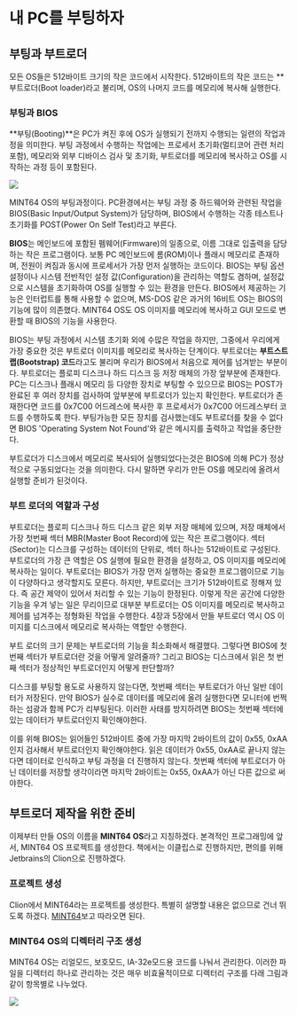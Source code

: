 # 내 PC를 부팅하자

## 부팅과 부트로더
모든 OS들은 512바이트 크기의 작은 코드에서 시작한다.
512바이트의 작은 코드는 **부트로더(Boot loader)라고 불리며, OS의 나머지 코드를 메모리에 복사해 실행한다.

### 부팅과 BIOS
**부팅(Booting)**은 PC가 켜진 후에 OS가 실행되기 전까지 수행되는 일련의 작업과정을 의미한다.
부팅 과정에서 수행하는 작업에는 프로세서 초기화(멀티코어 관련 처리 포함), 메모리와 외부 디바이스 검사 및 초기화, 부트로더를 메모리에 복사하고 OS를 시작하는 과정 등이 포함된다.

![](https://github.com/HIPERCUBE/64bit-Multicore-OS/blob/master/book/img/Ch4_img1.jpg)

MINT64 OS의 부팅과정이다.
PC환경에서는 부팅 과정 중 하드웨어와 관련된 작업을 BIOS(Basic Input/Output System)가 담당하며, BIOS에서 수행하는 각종 테스트나 초기화를 POST(Power On Self Test)라고 부른다.

**BIOS**는 메인보드에 포함된 펨웨어(Firmware)의 일종으로, 이름 그대로 입출력을 담당하는 작은 프로그램이다.
보통 PC 메인보드에 롬(ROM)이나 플래시 메모리로 존재하며, 전원이 켜짐과 동시에 프로세서가 가장 먼저 실행하는 코드이다.
BIOS는 부팅 옵션 설정이나 시스템 전반적인 설정 값(Configuration)을 관리하는 역할도 겸하며, 설정값으로 시스템을 초기화하여 OS를 실행할 수 있는 환경을 만든다.
BIOS에서 제공하는 기능은 인터럽트를 통해 사용할 수 없으며, MS-DOS 같은 과거의 16비트 OS는 BIOS의 기능에 많이 의존했다.
MINT64 OS도 OS 이미지를 메모리에 복사하고 GUI 모드로 변환할 때 BIOS의 기능을 사용한다.

BIOS는 부팅 과정에서 시스템 초기화 외에 수많은 작업을 하지만, 그중에서 우리에게 가장 중요한 것은 부트로더 이미지를 메모리로 복사하는 단계이다.
부트로더는 **부트스트랩(Bootstrap) 코드**라고도 불리며 우리가 BIOS에서 처음으로 제어를 넘겨받는 부분이다.
부트로더는 플로피 디스크나 하드 디스크 등 저장 매체의 가장 앞부분에 존재한다.
PC는 디스크나 플래시 메모리 등 다양한 장치로 부팅할 수 있으므로 BIOS는 POST가 완료된 후 여러 장치를 검사하여 앞부분에 부트로더가 있는지 확인한다.
부트로더가 존재한다면 코드를 0x7C00 어드레스에 복사한 후 프로세서가 0x7C00 어드레스부터 코드를 수행하도록 한다.
부팅가능한 모든 장치를 검사했는데도 부트로더를 찾을 수 없다면 BIOS 'Operating System Not Found'와 같은 메시지를 출력하고 작업을 중단한다.

부트로더가 디스크에서 메모리로 복사되어 실행되었다는것은 BIOS에 의해 PC가 정상적으로 구동되었다는 것을 의미한다.
다시 말하면 우리가 만든 OS를 메모리에 올려서 실행할 준비가 된것이다.

### 부트 로더의 역할과 구성
부트로더는 플로피 디스크나 하드 디스크 같은 외부 저장 매체에 있으며, 저장 매체에서 가장 첫번째 섹터 MBR(Master Boot Record)에 있는 작은 프로그램이다.
섹터(Sector)는 디스크를 구성하는 데이터의 단위로, 섹터 하나는 512바이트로 구성된다.
부트로더의 가장 큰 역할은 OS 실행에 필요한 환경을 설정하고, OS 이미지를 메모리에 복사하는 일이다.
부트로더는 BIOS가 가장 먼저 실행하는 중요한 프로그램이므로 기능이 다양하다고 생각할지도 모른다.
하지만, 부트로더는 크기가 512바이트로 정해져 있다.
즉 공간 제약이 있어서 처리할 수 있는 기능이 한정된다.
이렇게 작은 공간에 다양한 기능을 우겨 넣는 일은 무리이므로 대부분 부트로더는 OS 이미지를 메모리로 복사하고 제어를 넘겨주는 정형화된 작업을 수행한다.
4장과 5장에서 만들 부트로더 역시 OS 이미지를 디스크에서 메모리로 복사하는 역할만 수행한다.

부트 로더의 크기 문제는 부트로더의 기능을 최소화해서 해결했다.
그렇다면 BIOS에 첫번째 섹터가 부트로더란 것을 어떻게 알려줄까? 그리고 BIOS는 디스크에서 읽은 첫 번째 섹터가 정상적인 부트로더인지 어떻게 판단할까?

디스크를 부팅할 용도로 사용하지 않는다면, 첫번째 섹터는 부트로더가 아닌 일반 데이터가 저장된다.
만약 BIOS가 실수로 데이터를 메모리에 올려 실행한다면 모니터에 번쩍하는 섬광과 함께 PC가 리부팅된다.
이러한 사태를 방지하려면 BIOS는 첫번째 섹터에 있는 데이터가 부트로더인지 확인해야한다.

이를 위해 BIOS는 읽어들인 512바이트 중에 가장 마지막 2바이트의 값이 0x55, 0xAA인지 검사해서 부트로더인지 확인해야한다.
읽은 데이터가 0x55, 0xAA로 끝나지 않는다면 데이터로 인식하고 부팅 과정을 더 진행하지 않는다.
첫번째 섹터에 부트로더가 아닌 데이터를 저장할 생각이라면 마지막 2바이트는 0x55, 0xAA가 아닌 다른 값으로 써야한다.

## 부트로더 제작을 위한 준비
이제부터 만들 OS의 이름을 **MINT64 OS**라고 지칭하겠다.
본격적인 프로그래밍에 앞서, MINT64 OS 프로젝트를 생성한다.
책에서는 이클립스로 진행하지만, 편의를 위해 Jetbrains의 Clion으로 진행하겠다.

### 프로젝트 생성
Clion에서 MINT64라는 프로젝트를 생성한다.
특별히 설명할 내용은 없으므로 건너 뛰도록 하겠다.
[MINT64]()보고 따라오면 된다.

### MINT64 OS의 디렉터리 구조 생성
MINT64 OS는 리얼모드, 보호모드, IA-32e모드용 코드를 나눠서 관리한다.
이러한 파일을 디렉터리 하나로 관리하는 것은 매우 비효율적이므로 디렉터리 구조를 다래 그림과 같이 항목별로 나누었다.

![](https://github.com/HIPERCUBE/64bit-Multicore-OS/blob/master/book/img/Ch4_img2.jpg)
